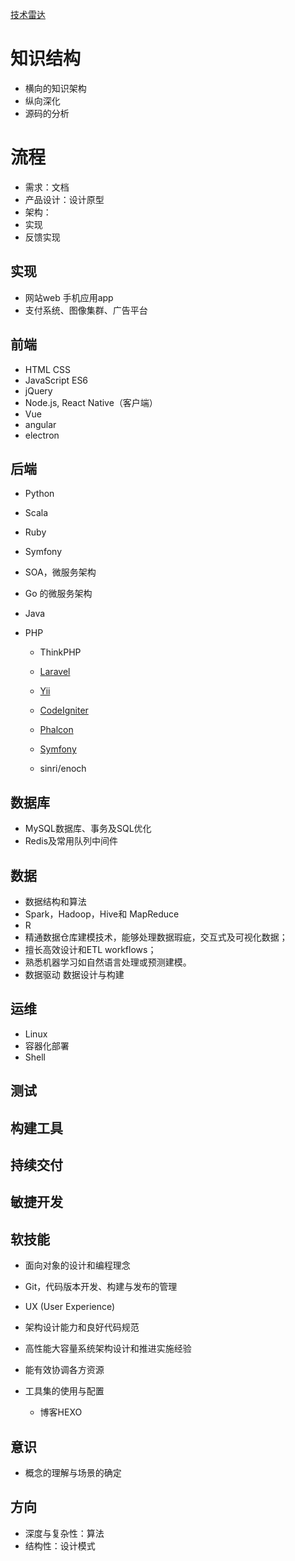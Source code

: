 [技术雷达](https://www.thoughtworks.com/radar)

# 知识结构

- 横向的知识架构
- 纵向深化
- 源码的分析

# 流程

- 需求：文档
- 产品设计：设计原型
- 架构：
- 实现
- 反馈实现

## 实现

- 网站web 手机应用app
- 支付系统、图像集群、广告平台

## 前端

- HTML CSS
- JavaScript ES6
- jQuery
- Node.js, React Native（客户端）
- Vue
- angular
- electron

## 后端

- Python
- Scala
- Ruby
- Symfony
- SOA，微服务架构
- Go 的微服务架构
- Java
- PHP

  - ThinkPHP
  - [Laravel](https://laravel.com/)
  - [Yii](http://www.yiiframework.com/)
  - [CodeIgniter](https://codeigniter.com/)
  - [Phalcon](https://phalconphp.com)
  - [Symfony](http://symfony.com/)

  - sinri/enoch

## 数据库

- MySQL数据库、事务及SQL优化
- Redis及常用队列中间件

## 数据

- 数据结构和算法
- Spark，Hadoop，Hive和 MapReduce
- R
- 精通数据仓库建模技术，能够处理数据瑕疵，交互式及可视化数据；
- 擅长高效设计和ETL workflows；
- 熟悉机器学习如自然语言处理或预测建模。
- 数据驱动 数据设计与构建

## 运维

- Linux
- 容器化部署
- Shell

## 测试

## 构建工具

## 持续交付

## 敏捷开发

## 软技能

- 面向对象的设计和编程理念
- Git，代码版本开发、构建与发布的管理
- UX (User Experience)
- 架构设计能力和良好代码规范
- 高性能大容量系统架构设计和推进实施经验
- 能有效协调各方资源
- 工具集的使用与配置

  - 博客HEXO

## 意识

- 概念的理解与场景的确定

## 方向

- 深度与复杂性：算法
- 结构性：设计模式
